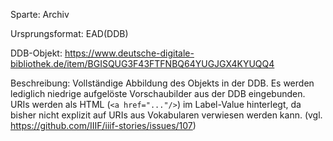 Sparte: Archiv

Ursprungsformat: EAD(DDB)

DDB-Objekt: https://www.deutsche-digitale-bibliothek.de/item/BGISQUG3F43FTFNBQ64YUGJGX4KYUQQ4

Beschreibung: Vollständige Abbildung des Objekts in der DDB. Es werden lediglich niedrige aufgelöste Vorschaubilder aus der DDB eingebunden.  
URIs werden als HTML (`<a href="..."/>`) im Label-Value hinterlegt, da bisher nicht explizit auf URIs aus Vokabularen verwiesen werden kann. (vgl. https://github.com/IIIF/iiif-stories/issues/107)